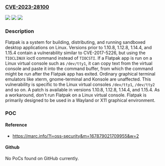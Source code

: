### [CVE-2023-28100](https://cve.mitre.org/cgi-bin/cvename.cgi?name=CVE-2023-28100)
![](https://img.shields.io/static/v1?label=Product&message=flatpak&color=blue)
![](https://img.shields.io/static/v1?label=Version&message=%3D%20%3C%201.10.8%20&color=brighgreen)
![](https://img.shields.io/static/v1?label=Vulnerability&message=CWE-20%3A%20Improper%20Input%20Validation&color=brighgreen)

### Description

Flatpak is a system for building, distributing, and running sandboxed desktop applications on Linux. Versions prior to 1.10.8, 1.12.8, 1.14.4, and 1.15.4 contain a vulnerability similar to CVE-2017-5226, but using the `TIOCLINUX` ioctl command instead of `TIOCSTI`. If a Flatpak app is run on a Linux virtual console such as `/dev/tty1`, it can copy text from the virtual console and paste it into the command buffer, from which the command might be run after the Flatpak app has exited. Ordinary graphical terminal emulators like xterm, gnome-terminal and Konsole are unaffected. This vulnerability is specific to the Linux virtual consoles `/dev/tty1`, `/dev/tty2` and so on. A patch is available in versions 1.10.8, 1.12.8, 1.14.4, and 1.15.4. As a workaround, don't run Flatpak on a Linux virtual console. Flatpak is primarily designed to be used in a Wayland or X11 graphical environment.

### POC

#### Reference
- https://marc.info/?l=oss-security&m=167879021709955&w=2

#### Github
No PoCs found on GitHub currently.

